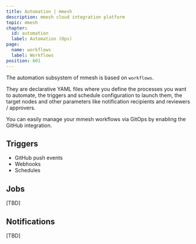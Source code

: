 ```yaml
---
title: Automation | mmesh
description: mmesh cloud integration platform
topic: mmesh
chapter:
  id: automation
  label: Automation (Ops)
page:
  name: workflows
  label: Workflows
position: 601
---
```


The automation subsystem of mmesh is based on `workflows`.

They are declarative YAML files where you define the processes you want to automate, the triggers and schedule configuration to launch them, the target nodes and other parameters like notification recipients and reviewers / approvers.

You can easily manage your mmesh workflows via GitOps by enabling the GitHub integration.

## Triggers

- GitHub push events
- Webhooks
- Schedules

## Jobs

[TBD]

## Notifications

[TBD]
